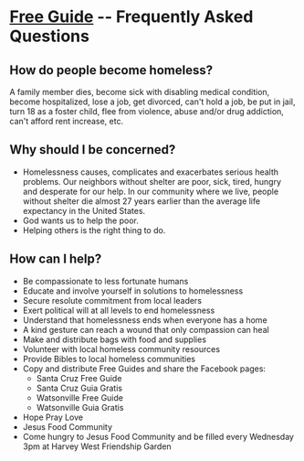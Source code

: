 # [Free Guide](../../) -- Frequently Asked Questions

## How do people become homeless?
A family member dies, become sick with disabling medical condition, become hospitalized, lose a job, get divorced, can't hold a job, be put in jail, turn 18 as a foster child, flee from violence, abuse and/or drug addiction, can't afford rent increase, etc.

## Why should I be concerned?
* Homelessness causes, complicates and exacerbates serious health problems. Our neighbors without shelter are poor, sick, tired, hungry and desperate for our help. In our community where we live, people without shelter die almost 27 years earlier than the average life expectancy in the United States.
* God wants us to help the poor.
* Helping others is the right thing to do.

## How can I help?
- Be compassionate to less fortunate humans
- Educate and involve yourself in solutions to homelessness
- Secure resolute commitment from local leaders
- Exert political will at all levels to end homelessness
- Understand that homelessness ends when everyone has a home
- A kind gesture can reach a wound that only compassion can heal
- Make and distribute bags with food and supplies
- Volunteer with local homeless community resources
- Provide Bibles to local homeless communities
- Copy and distribute Free Guides and share the Facebook pages:
	- Santa Cruz Free Guide
	- Santa Cruz Guia Gratis
	- Watsonville Free Guide
	- Watsonville Guia Gratis
- Hope Pray Love
- Jesus Food Community
- Come hungry to Jesus Food Community and be filled every Wednesday 3pm at Harvey West Friendship Garden
